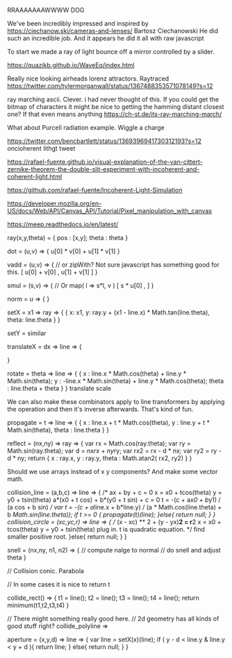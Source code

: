 RRAAAAAAAWWWW DOG


We've been incredibly impressed and inspired by 
https://ciechanow.ski/cameras-and-lenses/ 
Bartosz Ciechanowski 
He did such an incredible job. And it appears he did it all with raw javascript

To start we made a ray of light bounce off a mirror controlled by a slider.



https://quazikb.github.io/WaveEq/index.html


Really nice looking airheads lorenz attractors. Raytraced
https://twitter.com/tylermorganwall/status/1367488353571078149?s=12

ray marching ascii. Clever. i had never thought of this.
If you could get the bitmap of characters it might be nice
to getting the hamming distant closest one?
If that even means anything
https://ch-st.de/its-ray-marching-march/


What about Purcell radiation example. Wiggle a charge

https://twitter.com/bencbartlett/status/1369396941730312193?s=12 oncioherent lithgt tweet

https://rafael-fuente.github.io/visual-explanation-of-the-van-cittert-zernike-theorem-the-double-slit-experiment-with-incoherent-and-coherent-light.html

https://github.com/rafael-fuente/Incoherent-Light-Simulation

https://developer.mozilla.org/en-US/docs/Web/API/Canvas_API/Tutorial/Pixel_manipulation_with_canvas

https://meep.readthedocs.io/en/latest/

ray(x,y,theta) = {
    pos : [x,y];
    theta : theta
}

dot = (u,v) => {
    u[0] * v[0] + u[1] * v[1]
}

vadd = (u,v) => { // or zipWith? Not sure javascript has something good for this.
    [ u[0] + v[0] , u[1] + v[1]  ]
}

smul = (s,v) => {  // Or map( l => s*l, v )
    [ s * u[0] ,  ] 
}

norm = u => {
}

setX = x1 => ray => {
    {
        x: x1,
        y: ray.y + (x1 - line.x) * Math.tan(line.theta),
        theta: line.theta
    }
}

setY = similar

translateX = dx => line => {

}

rotate = theta => line => {
    {
        x :  line.x * Math.cos(theta) + line.y * Math.sin(theta);
        y : -line.x * Math.sin(theta) + line.y * Math.cos(theta);
        theta : line.theta + theta
    }
}
translate
scale

We can also make these combinators apply to line transformers by applying the operation and then it's inverse afterwards.
That's kind of fun.


propagate = t => line => {
        {
            x : line.x + t * Math.cos(theta),
            y : line.y + t * Math.sin(theta),
            theta : line.theta
        }
}

reflect = (nx,ny) => ray => {
    var rx = Math.cos(ray.theta);
    var ry = Math.sin(ray.theta);
    var d  = nx*rx + ny*ry;
    var rx2 = rx - d * nx;
    var ry2 = ry - d * ny;
    return {
        x : ray.x,
        y : ray.y,
        theta : Math.atan2( rx2, ry2) 
        }
}

Should we use arrays instead of x y components?
And make some vector math.


collision_line = (a,b,c) => line => {
    /* ax + by + c = 0
    x = x0 + tcos(theta)
    y = y0 + tsin(theta)
    a*(x0 + t cos) + b*(y0 + t sin) + c = 0
    t = -(c + a*x0 + b*y1) / (a cos + b sin)
    */
    var t = -(c + a*line.x + b*line.y) / (a * Math.cos(line.theta) + b *Math.sin(line.theta));
    if t >= 0 {
        propagate(t)(line);
    }else{
        return null;
    }
}
collision_circle = (xc,yc,r) => line => {
    /* 
    (x - xc) ** 2 + (y - yx)**2 = r**2
    x = x0 + tcos(theta)
    y = y0 + tsin(theta)
    plug in. t is quadratic equation.
    */
    find smaller positive root.
    }else{
        return null;
    }
}


snell = (nx,ny, n1, n2) => {
    // compute nalge to normal
    // do snell and adjust theta
}

// Collision conic. Parabola

// In some cases it is nice to return t

collide_rect() => {
    t1 = line();
    t2 = line();
    t3 = line();
    t4 = line();
    return minimum(t1,t2,t3,t4)
}

// There might something really good here.
// 2d geometry has all kinds of good stuff right?
collide_polyline =>


aperture = (x,y,d) => line => {
    var line = setX(x)(line);
    if ( y - d < line.y  & line.y < y + d ){
        return line;
    }
    else{
        return null;
    }
}
